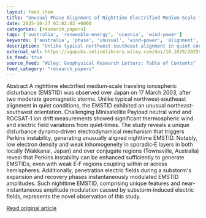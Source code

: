 ```yaml
---
layout: feed_item
title: "Unusual Phase Alignment of Nighttime Electrified Medium‐Scale Traveling Ionospheric Disturbance After Moderate Geomagnetic Storms and Response to Substorms"
date: 2025-10-27 03:02:02 +0000
categories: [research_papers]
tags: ['australia', 'renewable-energy', 'oceania', 'wind-power']
keywords: ['australia', 'phase', 'unusual', 'wind-power', 'alignment', 'oceania', 'renewable-energy']
description: "Unlike typical northwest‐southeast alignment in quiet conditions, the EMSTID exhibited an unusual northeast‐southwest orientation"
external_url: https://agupubs.onlinelibrary.wiley.com/doi/10.1029/2025GL116392?af=R
is_feed: true
source_feed: "Wiley: Geophysical Research Letters: Table of Contents"
feed_category: "research_papers"
---
```


Abstract A nighttime electrified medium‐scale traveling ionospheric disturbance (EMSTID) was observed over Japan on 17 March 2003, after two moderate geomagnetic storms. Unlike typical northwest‐southeast alignment in quiet conditions, the EMSTID exhibited an unusual northeast‐southwest orientation. Challenging Minisatellite Payload neutral wind and ROCSAT‐1 ion drift measurements showed significant thermospheric wind and electric field variations from quiet‐times. The study reveals a unique disturbance dynamo‐driven electrodynamical mechanism that triggers Perkins instability, generating unusually aligned nighttime EMSTID. Notably, low electron density and weak inhomogeneity in sporadic‐E layers in both locally (Wakkanai, Japan) and over conjugate regions (Townsville, Australia) reveal that Perkins instability can be enhanced sufficiently to generate EMSTIDs, even with weak E‐F regions coupling within or across hemispheres. Additionally, penetration electric fields during a substorm's expansion and recovery phases instantaneously modulated EMSTID amplitudes. Such nighttime EMSTID, comprising unique features and near‐instantaneous amplitude modulation caused by substorm‐induced electric fields, represents the novel observation of this study.

[Read original article](https://agupubs.onlinelibrary.wiley.com/doi/10.1029/2025GL116392?af=R)

